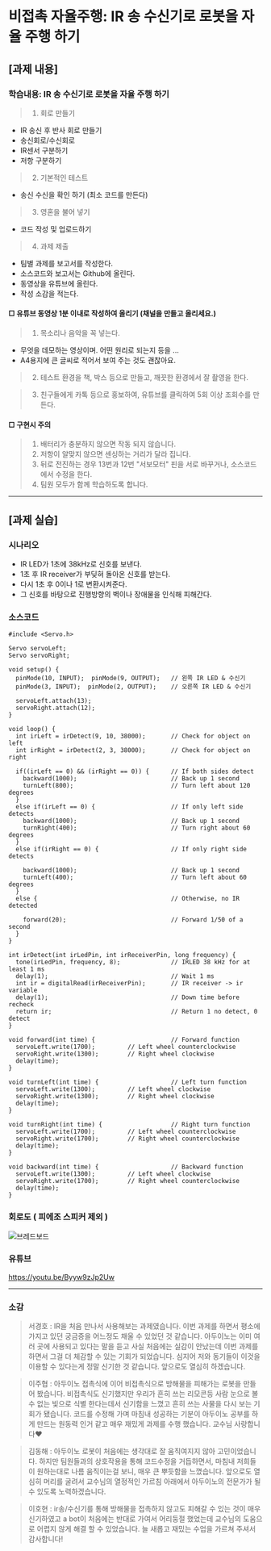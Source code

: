 # 비접촉 자율주행: IR 송 수신기로 로봇을 자율 주행 하기

## [과제 내용]

### 학습내용: IR 송 수신기로 로봇을 자율 주행 하기

>1. 회로 만들기
  - IR 송신 후 반사 회로 만들기
  - 송신회로/수신회로
  - IR센서 구분하기
  - 저항 구분하기
>2. 기본적인 테스트
  - 송신 수신을 확인 하기 (최소 코드를 만든다)
>3. 영혼을 불어 넣기
  - 코드 작성 및 업로드하기
>4. 과제 제출
  - 팀별 과제를 보고서를 작성한다.
  - 소스코드와 보고서는 Github에 올린다.
  - 동영상을 유튜브에 올린다.
  - 작성 소감을 적는다.
#### □ 유튜브 동영상 1분 이내로 작성하여 올리기 (채널을 만들고 올리세요.)
>1. 목소리나 음악을 꼭 넣는다.
   * 무엇을 데모하는 영상이며. 어떤 원리로 되는지 등을 ...
   *  A4용지에 큰 글씨로 적어서 보여 주는 것도 괜찮아요.
 
>2. 테스트 환경을 책, 박스 등으로 만들고, 깨끗한 환경에서 잘 촬영을 한다.
 
>3. 친구들에게 카톡 등으로 홍보하여, 유튜브를 클릭하여 5회 이상 조회수를 만든다.
#### □ 구현시 주의
>1. 배터리가 충분하지 않으면 작동 되지 않습니다.
>2. 저항이 알맞지 않으면 센싱하는 거리가 달라 집니다.
>3. 뒤로 전진하는 경우 13번과 12번 "서보모터" 핀을 서로 바꾸거나, 소스코드에서 수정을 한다.
>4. 팀원 모두가 함께 학습하도록 합니다.


<hr/>


## [과제 실습]

### 시나리오

- IR LED가 1초에 38kHz로 신호를 보낸다.
- 1초 후 IR receiver가 부딪혀 돌아온 신호를 받는다. 
- 다시 1초 후 0이나 1로 변환시켜준다. 
- 그 신호를 바탕으로 진행방향의 벽이나 장애물을 인식해 피해간다.

### 소스코드

```
#include <Servo.h> 
 
Servo servoLeft;
Servo servoRight;
 
void setup() {
  pinMode(10, INPUT);  pinMode(9, OUTPUT);   // 왼쪽 IR LED & 수신기
  pinMode(3, INPUT);  pinMode(2, OUTPUT);    // 오른쪽 IR LED & 수신기

  servoLeft.attach(13);
  servoRight.attach(12);
}  
 
void loop() {
  int irLeft = irDetect(9, 10, 38000);       // Check for object on left
  int irRight = irDetect(2, 3, 38000);       // Check for object on right

  if((irLeft == 0) && (irRight == 0)) {      // If both sides detect
    backward(1000);                          // Back up 1 second
    turnLeft(800);                           // Turn left about 120 degrees
  }
  else if(irLeft == 0) {                     // If only left side detects
    backward(1000);                          // Back up 1 second
    turnRight(400);                          // Turn right about 60 degrees
  }
  else if(irRight == 0) {                    // If only right side detects
  
    backward(1000);                          // Back up 1 second
    turnLeft(400);                           // Turn left about 60 degrees
  }
  else {                                     // Otherwise, no IR detected
  
    forward(20);                             // Forward 1/50 of a second
  }
}

int irDetect(int irLedPin, int irReceiverPin, long frequency) {
  tone(irLedPin, frequency, 8);              // IRLED 38 kHz for at least 1 ms
  delay(1);                                  // Wait 1 ms
  int ir = digitalRead(irReceiverPin);       // IR receiver -> ir variable
  delay(1);                                  // Down time before recheck
  return ir;                                 // Return 1 no detect, 0 detect
}  

void forward(int time) {                     // Forward function
  servoLeft.write(1700);         // Left wheel counterclockwise
  servoRight.write(1300);        // Right wheel clockwise
  delay(time);
}

void turnLeft(int time) {                    // Left turn function
  servoLeft.write(1300);         // Left wheel clockwise
  servoRight.write(1300);        // Right wheel clockwise
  delay(time);
}

void turnRight(int time) {                   // Right turn function
  servoLeft.write(1700);         // Left wheel counterclockwise
  servoRight.write(1700);        // Right wheel counterclockwise
  delay(time);
}

void backward(int time) {                    // Backward function
  servoLeft.write(1300);         // Left wheel clockwise
  servoRight.write(1700);        // Right wheel counterclockwise
  delay(time);
}
```

### 회로도 ( 피에조 스피커 제외 )

![브레드보드](https://user-images.githubusercontent.com/50915637/68905408-6b918d80-0784-11ea-9096-69c6887d5dd7.PNG)

### 유튜브

https://youtu.be/Byyw9zJp2Uw


<hr/>


### 소감

> 서경호 : IR을 처음 만나서 사용해보는 과제였습니다. 이번 과제를 하면서 평소에 가지고 있던 궁금증을 어느정도 채울 수 있었던 것 같습니다. 아두이노는 이미 여러 곳에 사용되고 있다는 말을 듣고 사실 처음에는 실감이 안났는데 이번 과제를 하면서 그걸 더 체감할 수 있는 기회가 되었습니다. 심지어 저와 동기들이 이것을 이용할 수 있다는게 정말 신기한 것 같습니다. 앞으로도 열심히 하겠습니다.

> 이주협 : 아두이노 접촉식에 이어 비접촉식으로 방해물을 피해가는 로봇을 만들어 봤습니다. 비접촉식도 신기했지만 우리가 흔히 쓰는 리모콘등 사람 눈으로 볼 수 없는 빛으로 식별 한다는데서 신기함을 느꼈고 흔히 쓰는 사물을 다시 보는 기회가 됐습니다. 코드를 수정해 가며 마침내 성공하는 기분이 아두이노 공부를 하게 만드는 원동력 인거 같고 매우 재밌게 과제를 수행 했습니다. 교수님 사랑합니다♥

> 김동해 : 아두이노 로봇이 처음에는 생각대로 잘 움직여지지 않아 고민이었습니다. 하지만 팀원들과의 상호작용을 통해 코드수정을 거듭하면서, 마침내 저희들이 원하는대로 나름 움직이는걸 보니, 매우 큰 뿌듯함을 느꼈습니다. 앞으로도 열심히 머리를 굴려서 교수님의 열정적인 가르침 아래에서 아두이노의 전문가가 될 수 있도록 노력하겠습니다.

> 이호현 : ir송/수신기를 통해 방해물을 접촉하지 않고도 피해갈 수 있는 것이 매우 신기하였고 a bot이 처음에는 반대로 가여서 어리둥절 했었는데 교수님의 도움으로 어렵지 않게 해결 할 수 있었습니다. 늘 새롭고 재밌는 수업을 가르쳐 주셔서 감사합니다!

